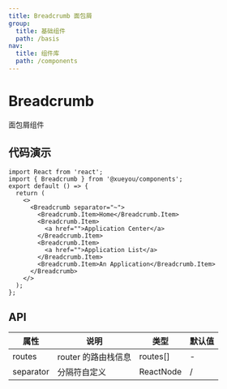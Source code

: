 ```yaml
---
title: Breadcrumb 面包屑
group:
  title: 基础组件
  path: /basis
nav:
  title: 组件库
  path: /components
---
```


# Breadcrumb

面包屑组件

## 代码演示

```tsx
import React from 'react';
import { Breadcrumb } from '@xueyou/components';
export default () => {
  return (
    <>
      <Breadcrumb separator="~">
        <Breadcrumb.Item>Home</Breadcrumb.Item>
        <Breadcrumb.Item>
          <a href="">Application Center</a>
        </Breadcrumb.Item>
        <Breadcrumb.Item>
          <a href="">Application List</a>
        </Breadcrumb.Item>
        <Breadcrumb.Item>An Application</Breadcrumb.Item>
      </Breadcrumb>
    </>
  );
};
```

## API

| 属性      | 说明                | 类型      | 默认值 |
| --------- | ------------------- | --------- | ------ |
| routes    | router 的路由栈信息 | routes[]  | -      |
| separator | 分隔符自定义        | ReactNode | /      |
